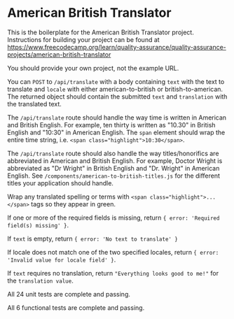 # American British Translator

This is the boilerplate for the American British Translator project. Instructions for building your project can be found at https://www.freecodecamp.org/learn/quality-assurance/quality-assurance-projects/american-british-translator

You should provide your own project, not the example URL.

You can `POST` to `/api/translate` with a body containing `text` with the text to translate and `locale` with either american-to-british or british-to-american. The returned object should contain the submitted `text` and `translation` with the translated text.

The `/api/translate` route should handle the way time is written in American and British English. For example, ten thirty is written as "10.30" in British English and "10:30" in American English. The `span` element should wrap the entire time string, i.e. `<span class="highlight">10:30</span>`.

The `/api/translate` route should also handle the way titles/honorifics are abbreviated in American and British English. For example, Doctor Wright is abbreviated as "Dr Wright" in British English and "Dr. Wright" in American English. See `/components/american-to-british-titles.js` for the different titles your application should handle.

Wrap any translated spelling or terms with `<span class="highlight">...</span>` tags so they appear in green.

If one or more of the required fields is missing, return `{ error: 'Required field(s) missing' }`.

If `text` is empty, return `{ error: 'No text to translate' }`

If locale does not match one of the two specified locales, return `{ error: 'Invalid value for locale field' }`.

If `text` requires no translation, return `"Everything looks good to me!"` for the `translation value`.

All 24 unit tests are complete and passing.

All 6 functional tests are complete and passing.